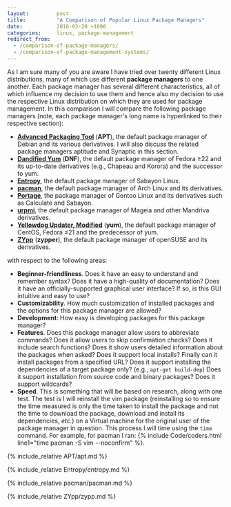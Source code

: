 ```yaml
---
layout:         post
title:          "A Comparison of Popular Linux Package Managers"
date:           2016-02-20 +1000
categories:     linux, package-management
redirect_from:  
  - /comparison-of-package-managers/
  - /comparison-of-package-management-systems/
---
```


As I am sure many of you are aware I have tried over twenty different Linux distributions, many of which use different **package managers** to one another. Each package manager has several different characteristics, all of which influence my decision to use them and hence also my decision to use the respective Linux distribution on which they are used for package management. In this comparison I will compare the following package managers (note, each package manager's long name is hyperlinked to their respective section):

* [**Advanced Packaging Tool**](#apt) (**APT**), the default package manager of Debian and its various derivatives. I will also discuss the related package managers aptitude and Synaptic in this section.
* [**Dandified Yum**](#dnf) (**DNF**), the default package manager of Fedora &geq;22 and its up-to-date derivatives (e.g., Chapeau and Korora) and the successor to yum.
* [**Entropy**](#entropy), the default package manager of Sabayon Linux.
* [**pacman**](#pacman), the default package manager of Arch Linux and its derivatives.
* [**Portage**](#portage), the package manager of Gentoo Linux and its derivatives such as Calculate and Sabayon.
* [**urpmi**](#urpmi), the default package manager of Mageia and other Mandriva derivatives.
* [**Yellowdog Updater, Modified**](#yum) (**yum**), the default package manager of CentOS, Fedora &leq;21 and the predecessor of yum.
* [**ZYpp**](#zypp) (**zypper**), the default package manager of openSUSE and its derivatives.

with respect to the following areas:

* **Beginner-friendliness**. Does it have an easy to understand and remember syntax? Does it have a high-quality of documentation? Does it have an officially-supported graphical user interface? If so, is this GUI intuitive and easy to use?
* **Customizability**. How much customization of installed packages and the options for this package manager are allowed?
* **Development**: How easy is developing packages for this package manager?
* **Features**. Does this package manager allow users to abbreviate commands? Does it allow users to skip confirmation checks? Does it include search functions? Does it show users detailed information about the packages when asked? Does it support local installs? Finally can it install packages from a specified URL? Does it support installing the dependencies of a target package only? (e.g., `apt-get build-dep`) Does it support installation from source code and binary packages? Does it support wildcards?
* **Speed**. This is something that will be based on research, along with one test. The test is I will reinstall the vim package (reinstalling so to ensure the time measured is only the time taken to install the package and not the time to download the package, download and install its dependencies, *etc.*) on a Virtual machine for the original user of the package manager in question. This process I will time using the `time` command. For example, for pacman I ran: {% include Code/coders.html line1="time pacman -S vim --noconfirm" %}.

{% include_relative APT/apt.md %}

{% include_relative Entropy/entropy.md %}

{% include_relative pacman/pacman.md %}

{% include_relative ZYpp/zypp.md %}
